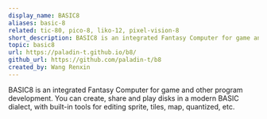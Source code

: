 ```yaml
---
display_name: BASIC8
aliases: basic-8
related: tic-80, pico-8, liko-12, pixel-vision-8
short_description: BASIC8 is an integrated Fantasy Computer for game and other program development.
topic: basic8
url: https://paladin-t.github.io/b8/
github_url: https://github.com/paladin-t/b8
created_by: Wang Renxin
---
```

BASIC8 is an integrated Fantasy Computer for game and other program development. You can create, share and play disks in a modern BASIC dialect, with built-in tools for editing sprite, tiles, map, quantized, etc.

